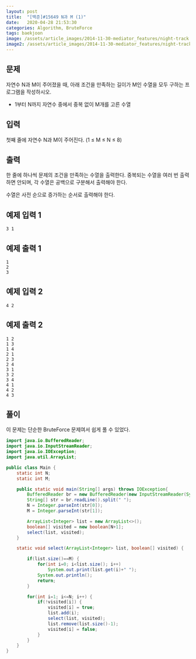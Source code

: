 ```yaml
---
layout: post
title:  "[백준]#15649 N과 M (1)"
date:   2020-04-28 21:53:30
categories: Algorithm, BruteForce
tags: baekjoon
image: /assets/article_images/2014-11-30-mediator_features/night-track.JPG
image2: /assets/article_images/2014-11-30-mediator_features/night-track-mobile.JPG
---
```


문제
--------------------

자연수 N과 M이 주어졌을 때, 아래 조건을 만족하는 길이가 M인 수열을 모두 구하는 프로그램을 작성하시오.

- 1부터 N까지 자연수 중에서 중복 없이 M개를 고른 수열

입력
---------------------------

첫째 줄에 자연수 N과 M이 주어진다. (1 ≤ M ≤ N ≤ 8)

출력
----------------

한 줄에 하나씩 문제의 조건을 만족하는 수열을 출력한다. 중복되는 수열을 여러 번 출력하면 안되며, 각 수열은 공백으로 구분해서 출력해야 한다.

수열은 사전 순으로 증가하는 순서로 출력해야 한다.

예제 입력 1 
----------------------

```
3 1
```

예제 출력 1 
------------------------

```
1
2
3
```

예제 입력 2
----------------------

```
4 2
```

예제 출력 2
------------------------

```
1 2
1 3
1 4
2 1
2 3
2 4
3 1
3 2
3 4
4 1
4 2
4 3
```

풀이
--------------------------

이 문제는 단순한 BruteForce 문제여서 쉽게 풀 수 있었다.

```java
import java.io.BufferedReader;
import java.io.InputStreamReader;
import java.io.IOException;
import java.util.ArrayList;

public class Main {
    static int N;
    static int M;

    public static void main(String[] args) throws IOException{
        BufferedReader br = new BufferedReader(new InputStreamReader(System.in));
        String[] str = br.readLine().split(" ");
        N = Integer.parseInt(str[0]);
        M = Integer.parseInt(str[1]);

        ArrayList<Integer> list = new ArrayList<>();
        boolean[] visited = new boolean[N+1];
        select(list, visited);
    }

    static void select(ArrayList<Integer> list, boolean[] visited) {

        if(list.size()==M) {
            for(int i=0; i<list.size(); i++)
                System.out.print(list.get(i)+" ");
            System.out.println();
            return;
        }

        for(int i=1; i<=N; i++) {
            if(!visited[i]) {
                visited[i] = true;
                list.add(i);
                select(list, visited);
                list.remove(list.size()-1);
                visited[i] = false;
            }
        }
    }
}
```
